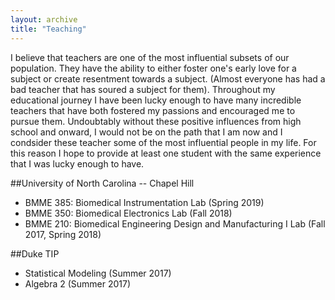```yaml
---
layout: archive
title: "Teaching"
---
```


I believe that teachers are one of the most influential subsets of our population.  They have the ability to either foster one's early love for a subject or create resentment towards a subject.  (Almost everyone has had a bad teacher that has soured a subject for them).  Throughout my educational journey I have been lucky enough to have many incredible teachers that have both fostered my passions and encouraged me to pursue them.  Undoubtably without these positive influences from high school and onward, I would not be on the path that I am now and I condsider these teacher some of the most influential people in my life.  For this reason I hope to provide at least one student with the same experience that I was lucky enough to have.

##University of North Carolina -- Chapel Hill
- BMME 385: Biomedical Instrumentation Lab (Spring 2019)
- BMME 350: Biomedical Electronics Lab (Fall 2018)
- BMME 210: Biomedical Engineering Design and Manufacturing I Lab (Fall 2017, Spring 2018)

##Duke TIP
- Statistical Modeling (Summer 2017)
- Algebra 2 (Summer 2017)

